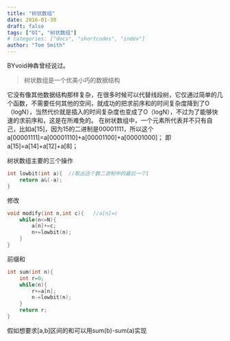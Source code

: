 ```yaml
---
title: "树状数组"
date: 2016-01-30
draft: false
tags: ["OI", "树状数组"]
# categories: ["docs", "shortcodes", "index"]
author: "Tom Smith"
---
```


BYvoid神犇曾经说过。

> 树状数组是一个优美小巧的数据结构

它没有像其他数据结构那样复杂，在很多时候可以代替线段树，它仅通过简单的几个函数，不需要任何其他的空间，就成功的把求前序和的时间复杂度降到了O（logN），当然代价就是插入的时间复杂度也变成了O（logN），不过为了能够快速的求前序和，这是在所难免的。
在树状数组中，一个元素所代表并不只有自己，比如a[15]，因为15的二进制是00001111，所以这个a[00001111]=a[00001110]+a[00001100]+a[00001000]；
即a[15]=a[14]+a[12]+a[8]；

树状数组主要的三个操作

```C++
int lowbit(int a){  //取出这个数二进制中的最后一个1
    return a&(-a);
}
```

修改

```C++
void modify(int n,int c){   //a[n]=c
    while(n<=N){
        a[n]+=c;
        n+=lowbit(n);
    }
}
```

前缀和

```C++
int sum(int n){     
    int r=0;
    while(n){
        r+=a[n];
        n-=lowbit(n);
    }
    return r;
}
```

假如想要求[a,b]区间的和可以用sum(b)-sum(a)实现